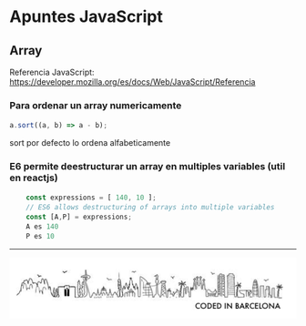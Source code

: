 # Apuntes JavaScript

## Array

Referencia JavaScript: <https://developer.mozilla.org/es/docs/Web/JavaScript/Referencia>

### Para ordenar un array numericamente

```javascript
a.sort((a, b) => a - b);
```

sort por defecto lo ordena alfabeticamente

### E6 permite deestructurar un array en multiples variables (util en reactjs)

```javascript
    const expressions = [ 140, 10 ];
    // ES6 allows destructuring of arrays into multiple variables
    const [A,P] = expressions;
    A es 140
    P es 10
```

---
<!-- Pit i Collons -->
![Coded In Barcelona](https://raw.githubusercontent.com/leguim-repo/leguim-repo/master/img/currentfooter.png)
